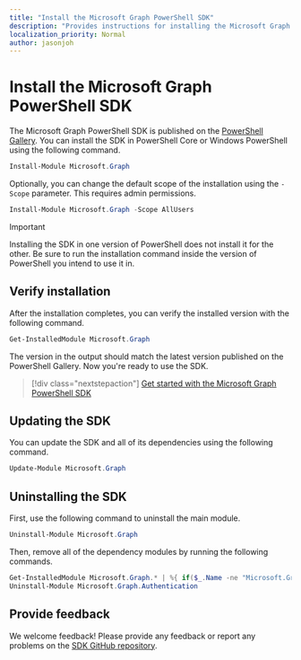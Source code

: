```yaml
---
title: "Install the Microsoft Graph PowerShell SDK"
description: "Provides instructions for installing the Microsoft Graph PowerShell SDK."
localization_priority: Normal
author: jasonjoh
---
```


# Install the Microsoft Graph PowerShell SDK

The Microsoft Graph PowerShell SDK is published on the [PowerShell Gallery](https://www.powershellgallery.com/packages/Microsoft.Graph). You can install the SDK in PowerShell Core or Windows PowerShell using the following command.

```powershell
Install-Module Microsoft.Graph
```

Optionally, you can change the default scope of the installation using the `-Scope` parameter. This requires admin permissions.

```powershell
Install-Module Microsoft.Graph -Scope AllUsers
```

> [!IMPORTANT]
> Installing the SDK in one version of PowerShell does not install it for the other. Be sure to run the installation command inside the version of PowerShell you intend to use it in.

## Verify installation

After the installation completes, you can verify the installed version with the following command.

```powershell
Get-InstalledModule Microsoft.Graph
```

The version in the output should match the latest version published on the PowerShell Gallery. Now you're ready to use the SDK.

> [!div class="nextstepaction"]
> [Get started with the Microsoft Graph PowerShell SDK](get-started.md)

## Updating the SDK

You can update the SDK and all of its dependencies using the following command.

```powershell
Update-Module Microsoft.Graph
```

## Uninstalling the SDK

First, use the following command to uninstall the main module.

```powershell
Uninstall-Module Microsoft.Graph
```

Then, remove all of the dependency modules by running the following commands.

```powershell
Get-InstalledModule Microsoft.Graph.* | %{ if($_.Name -ne "Microsoft.Graph.Authentication"){ Uninstall-Module $_.Name } }
Uninstall-Module Microsoft.Graph.Authentication
```

## Provide feedback

We welcome feedback! Please provide any feedback or report any problems on the [SDK GitHub repository](https://github.com/microsoftgraph/msgraph-sdk-powershell/issues).
